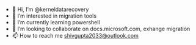 - 👋 Hi, I’m @kerneldatarecovery
- 👀 I’m interested in migration tools
- 🌱 I’m currently learning powershell
- 💞️ I’m looking to collaborate on docs.microsoft.com, exhange migration
- 📫 How to reach me shivgupta2033@outlook.com

<!---
kerneldatarecovery/kerneldatarecovery is a ✨ special ✨ repository because its `README.md` (this file) appears on your GitHub profile.
You can click the Preview link to take a look at your changes.
--->

